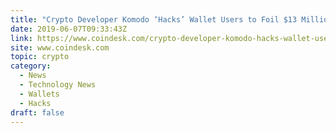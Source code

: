```yaml
---
title: "Crypto Developer Komodo ‘Hacks’ Wallet Users to Foil $13 Million Theft"
date: 2019-06-07T09:33:43Z
link: https://www.coindesk.com/crypto-developer-komodo-hacks-wallet-users-to-foil-13-million-hack?utm_medium=RSS&utm_source=hune
site: www.coindesk.com
topic: crypto
category:
  - News
  - Technology News
  - Wallets
  - Hacks
draft: false
---
```

